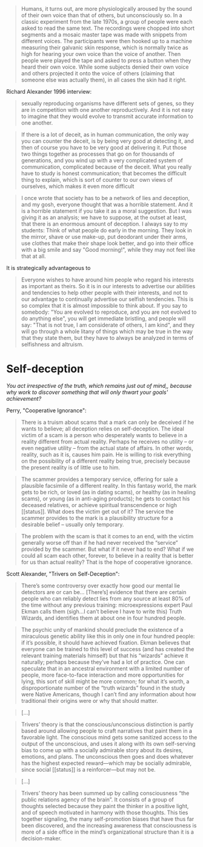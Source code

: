 > Humans, it turns out, are more physiologically aroused by the sound of their own voice than that of others, but unconsciously so. In a classic experiment from the late 1970s, a group of people were each asked to read the same text. The recordings were chopped into short segments and a mosaic master tape was made with snippets from different voices. The participants were then hooked up to a machine measuring their galvanic skin response, which is normally twice as high for hearing your own voice than the voice of another. Then people were played the tape and asked to press a button when they heard their own voice. While some subjects denied their own voice and others projected it onto the voice of others (claiming that someone else was actually them), in all cases the skin had it right.

Richard Alexander 1996 interview:

>  sexually reproducing organisms have different sets of genes, so they are in competition with one another reproductively. And it is not easy to imagine that they would evolve to transmit accurate information to one another.

> If there is a lot of deceit, as in human communication, the only way you can counter the deceit, is by being very good at detecting it, and then of course you have to be very good at delivering it. Put those two things together as processes that go on for thousands of generations, and you wind up with a very complicated system of communication, complicated because of the deceit. What you really have to study is honest communication; that becomes the difficult thing to explain, which is sort of counter to our own views of ourselves, which makes it even more difficult

> I once wrote that society has to be a network of lies and deception, and my gosh, everyone thought that was a horrible statement. And it is a horrible statement if you take it as a moral suggestion. But I was giving it as an analysis; we have to suppose, at the outset at least, that there is an enormous amount of deception. I always say to my students: Think of what people do early in the morning. They look in the mirror, shave or use make-up, put deodorant under their arms, use clothes that make their shape look better, and go into their office with a big smile and say "Good morning!", while they may not feel like that at all.

It is strategically advantageous to 

> Everyone wishes to have around him people who regard his interests as important as theirs. So it is in our interests to advertise our abilities and tendencies to help other people with their interests, and not to our advantage to continually advertise our selfish tendencies. This is so complex that it is almost impossible to think about. If you say to somebody: "You are evolved to reproduce, and you are not evolved to do anything else", you will get immediate bristling, and people will say: "That is not true, I am considerate of others, I am kind", and they will go through a whole litany of things which may be true in the way that they state them, but they have to always be analyzed in terms of selfishness and altruism.

# Self-deception

_You act irrespective of the truth, which remains just out of mind,, because why work to discover something that will only thwart your goals' achievement?_

Perry, "Cooperative Ignorance":

> There is a truism about scams that a mark can only be deceived if he wants to believe; all deception relies on self-deception. The ideal victim of a scam is a person who desperately wants to believe in a reality different from actual reality. Perhaps he receives no utility – or even negative utility – from the actual state of affairs. In other words, reality, such as it is, causes him pain. He is willing to risk everything on the possibility of a different reality being true, precisely because the present reality is of little use to him.

> The scammer provides a temporary service, offering for sale a plausible facsimile of a different reality. In this fantasy world, the mark gets to be rich, or loved (as in dating scams), or healthy (as in healing scams), or young (as in anti-aging products); he gets to contact his deceased relatives, or achieve spiritual transcendence or high [[status]]. What does the victim get out of it? The service the scammer provides to the mark is a plausibility structure for a desirable belief – usually only temporary.

> The problem with the scam is that it comes to an end, with the victim generally worse off than if he had never received the “service” provided by the scammer. But what if it never had to end? What if we could all scam each other, forever, to believe in a reality that is better for us than actual reality? That is the hope of cooperative ignorance.

Scott Alexander, "Trivers on Self-Deception":

> There’s some controversy over exactly how good our mental lie detectors are or can be… [There’s] evidence that there are certain people who can reliably detect lies from any source at least 80% of the time without any previous training: microexpressions expert Paul Ekman calls them (sigh…I can’t believe I have to write this) Truth Wizards, and identifies them at about one in four hundred people.

> The psychic unity of mankind should preclude the existence of a miraculous genetic ability like this in only one in four hundred people: if it’s possible, it should have achieved fixation. Ekman believes that everyone can be trained to this level of success (and has created the relevant training materials himself) but that his “wizards” achieve it naturally; perhaps because they’ve had a lot of practice. One can speculate that in an ancestral environment with a limited number of people, more face-to-face interaction and more opportunities for lying, this sort of skill might be more common; for what it’s worth, a disproportionate number of the “truth wizards” found in the study were Native Americans, though I can’t find any information about how traditional their origins were or why that should matter.

> […]

> Trivers’ theory is that the conscious/unconscious distinction is partly based around allowing people to craft narratives that paint them in a favorable light. The conscious mind gets some sanitized access to the output of the unconscious, and uses it along with its own self-serving bias to come up with a socially admirable story about its desires, emotions, and plans. The unconscious then goes and does whatever has the highest expected reward—which may be socially admirable, since social [[status]] is a reinforcer—but may not be.

> […]

> Trivers’ theory has been summed up by calling consciousness “the public relations agency of the brain”. It consists of a group of thoughts selected because they paint the thinker in a positive light, and of speech motivated in harmony with those thoughts. This ties together signaling, the many self-promotion biases that have thus far been discovered, and the increasing awareness that consciousness is more of a side office in the mind’s organizational structure than it is a decision-maker.